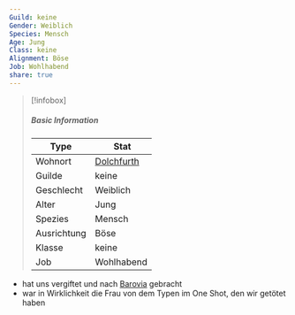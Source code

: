 ```yaml
---
Guild: keine
Gender: Weiblich
Species: Mensch
Age: Jung
Class: keine
Alignment: Böse
Job: Wohlhabend
share: true
---
```


>[!infobox]
>##### Basic Information
>Type | Stat |
>----  | ----  |
> Wohnort | [Dolchfurth](Dolchfurth.md) |
> Guilde | keine |
> Geschlecht | Weiblich |
> Alter | Jung |
> Spezies | Mensch |
> Ausrichtung | Böse |
> Klasse | keine |
> Job | Wohlhabend |


- hat uns vergiftet und nach [Barovia](Barovia.md) gebracht
- war in Wirklichkeit die Frau von dem Typen im One Shot, den wir getötet haben